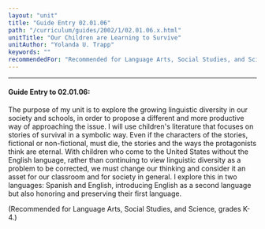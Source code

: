 ```yaml
---
layout: "unit"
title: "Guide Entry 02.01.06"
path: "/curriculum/guides/2002/1/02.01.06.x.html"
unitTitle: "Our Children are Learning to Survive"
unitAuthor: "Yolanda U. Trapp"
keywords: ""
recommendedFor: "Recommended for Language Arts, Social Studies, and Science, grades K-4."
---
```

<body>
<hr/>
 <h4>
  Guide Entry to 02.01.06:
 </h4>
 <p>
  The purpose of my unit is to explore the growing linguistic diversity in our society and schools, in order to propose a different and more productive way of approaching the issue. I will use children's literature that focuses on stories of survival in a symbolic way. Even if the characters of the stories, fictional or non-fictional, must die, the stories and the ways the protagonists think are eternal. With children who come to the United States without the English language, rather than continuing to view linguistic diversity as a problem to be corrected, we must change our thinking and consider it an asset for our classroom and for society in general. I explore this in two languages: Spanish and English, introducing English as a second language but also honoring and preserving their first language.
 </p>
<p>
  (Recommended for Language Arts, Social Studies, and Science, grades K-4.)
 </p>

</body>